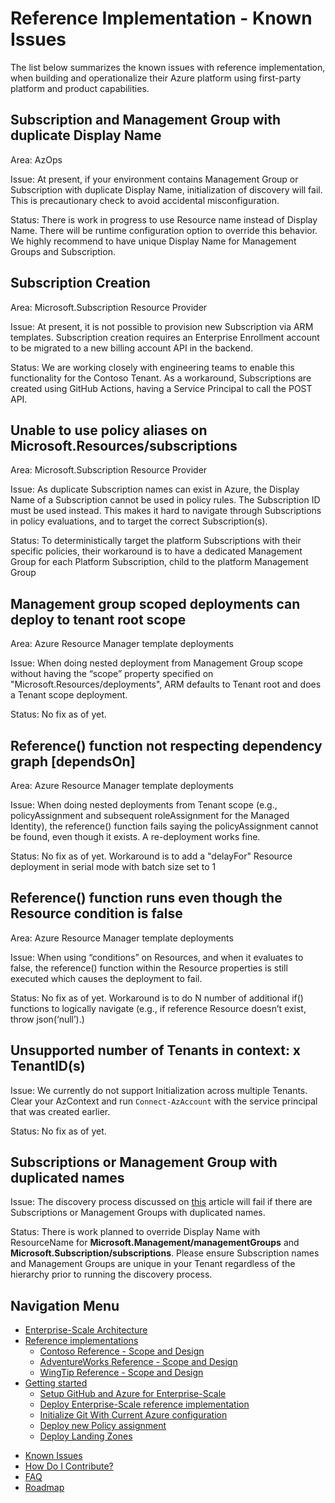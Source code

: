 
# Reference Implementation - Known Issues

The list below summarizes the known issues with reference implementation, when building and operationalize their Azure platform using first-party platform and product capabilities.

## Subscription and Management Group with duplicate Display Name

Area: AzOps

Issue: At present, if your environment contains Management Group or Subscription with duplicate Display Name, initialization of discovery will fail. This is precautionary check to avoid accidental misconfiguration.

Status: There is work in progress to use Resource name instead of Display Name. There will be runtime configuration option to override this behavior. We highly recommend to have unique Display Name for Management Groups and Subscription.

## Subscription Creation

Area: Microsoft.Subscription Resource Provider

Issue: At present, it is not possible to provision new Subscription via ARM templates. Subscription creation requires an Enterprise Enrollment account to be migrated to a new billing account API in the backend.

Status: We are working closely with engineering teams to enable this functionality for the Contoso Tenant. As a workaround, Subscriptions are created using GitHub Actions, having a Service Principal to call the POST API.

## Unable to use policy aliases on Microsoft.Resources/subscriptions

Area: Microsoft.Subscription Resource Provider

Issue: As duplicate Subscription names can exist in Azure, the Display Name of a Subscription cannot be used in policy rules. The Subscription ID must be used instead. This makes it hard to navigate through Subscriptions in policy evaluations, and to target the correct Subscription(s).

Status: To deterministically target the platform Subscriptions with their specific policies, their workaround is to have a dedicated Management Group for each Platform Subscription, child to the platform Management Group

## Management group scoped deployments can deploy to tenant root scope

Area: Azure Resource Manager template deployments

Issue: When doing nested deployment from Management Group scope without having the “scope” property specified on "Microsoft.Resources/deployments", ARM defaults to Tenant root and does a Tenant scope deployment.

Status: No fix as of yet.

## Reference() function not respecting dependency graph [dependsOn]

Area: Azure Resource Manager template deployments

Issue: When doing nested deployments from Tenant scope (e.g., policyAssignment and subsequent roleAssignment for the Managed Identity), the reference() function fails saying the policyAssignment cannot be found, even though it exists. A re-deployment works fine.

Status: No fix as of yet. Workaround is to add a "delayFor" Resource deployment in serial mode with batch size set to 1

## Reference() function runs even though the Resource condition is false

Area: Azure Resource Manager template deployments

Issue: When using “conditions” on Resources, and when it evaluates to false, the reference() function within the Resource properties is still executed which causes the deployment to fail.

Status: No fix as of yet. Workaround is to do N number of additional if() functions to logically navigate (e.g., if reference Resource doesn’t exist, throw json(‘null’).)

## Unsupported number of Tenants in context: x TenantID(s)

Issue: We currently do not support Initialization across multiple Tenants. <br>Clear your AzContext and run `Connect-AzAccount` with the service principal that was created earlier.

Status: No fix as of yet.

## Subscriptions or Management Group with duplicated names

Issue: The discovery process discussed on [this](./Deploy/discover-environment.md) article will fail if there are Subscriptions or Management Groups with duplicated names. 

Status: There is work planned to override Display Name with ResourceName for __Microsoft.Management/managementGroups__ and __Microsoft.Subscription/subscriptions__. Please ensure Subscription names and Management Groups are unique in your Tenant regardless of the hierarchy prior to running the discovery process. 

## Navigation Menu

* [Enterprise-Scale Architecture](./EnterpriseScale-Architecture.md)
* [Reference implementations](./reference/Readme.md)
  * [Contoso Reference - Scope and Design](./reference/contoso/Readme.md)
  * [AdventureWorks Reference - Scope and Design](./reference/adventureworks/README.md)
  * [WingTip Reference - Scope and Design](./reference/wingtip/README.md)
* [Getting started](./Deploy/getting-started.md)
  * [Setup GitHub and Azure for Enterprise-Scale](./Deploy/setup-github.md)
  * [Deploy Enterprise-Scale reference implementation](./Deploy/configure-own-environment.md)
  * [Initialize Git With Current Azure configuration](./Deploy/discover-environment.md)
  * [Deploy new Policy assignment](./Deploy/deploy-new-policy-assignment.md)
  * [Deploy Landing Zones](./Deploy/deploy-landing-zones.md)
<!--  * [Deploy new Policy Definition](./Deploy/deploy-new-deploy-new-policy-definition.md) -->
* [Known Issues](./EnterpriseScale-Known-Issues.md)
* [How Do I Contribute?](./EnterpriseScale-Contribution.md)
* [FAQ](./EnterpriseScale-FAQ.md)
* [Roadmap](./EnterpriseScale-roadmap.md)